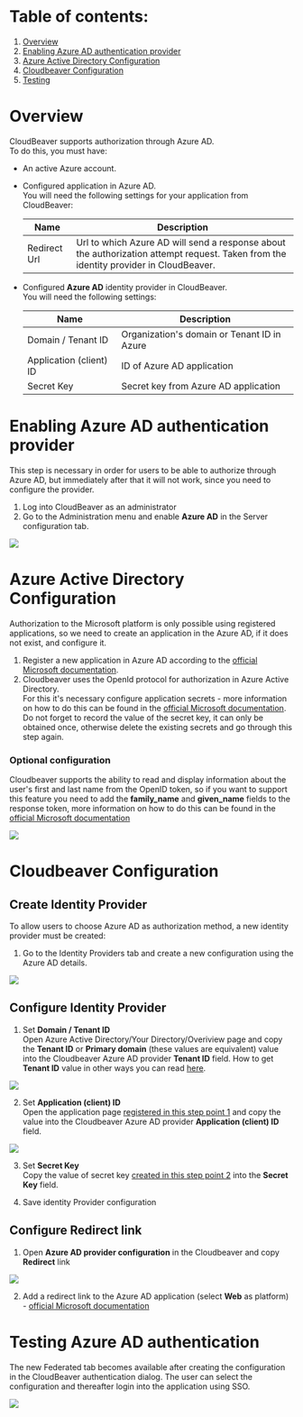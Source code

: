 # Table of contents: 
1. [Overview](https://github.com/dbeaver/cloudbeaver/wiki/Azure-AD-authentication/#overview)
2. [Enabling Azure AD authentication provider](https://github.com/dbeaver/cloudbeaver/wiki/Azure-AD-authentication/#enabling-azure-ad-authentication-provider)
3. [Azure Active Directory Configuration](https://github.com/dbeaver/cloudbeaver/wiki/Azure-AD-authentication/#azure-active-directory-configuration)
4. [Cloudbeaver Configuration](https://github.com/dbeaver/cloudbeaver/wiki/Azure-AD-authentication/#cloudbeaver-configuration)
5. [Testing](https://github.com/dbeaver/cloudbeaver/wiki/Azure-AD-authentication/#testing-azure-ad-authentication)


# Overview
CloudBeaver supports authorization through Azure AD.  
To do this, you must have:

* An active Azure account.
* Configured application in Azure AD.  
  You will need the following settings for your application from CloudBeaver:

  Name|Description
  ---|---
  Redirect Url | Url to which Azure AD will send a response about the authorization attempt request. Taken from the identity provider in CloudBeaver.

* Configured **Azure AD** identity provider in CloudBeaver.  
  You will need the following settings:

  Name|Description
  ---|---
  Domain / Tenant ID | Organization's domain or Tenant ID in Azure
  Application (client) ID | ID of Azure AD application
  Secret Key | Secret key from Azure AD application

# Enabling Azure AD authentication provider

This step is necessary in order for users to be able to authorize through Azure AD, but immediately after that it will
not work, since you need to configure the provider.

1. Log into CloudBeaver as an administrator
2. Go to the Administration menu and enable **Azure AD** in the Server configuration tab.

![](https://github.com/dbeaver/cloudbeaver/wiki/images/administration/identify_providers/aad/aad_switcher.png)

# Azure Active Directory Configuration

Authorization to the Microsoft platform is only possible using registered applications,
so we need to create an application in the Azure AD, if it does not exist, and configure it.

1. Register a new application in Azure AD according to
   the [official Microsoft documentation](https://docs.microsoft.com/en-us/azure/active-directory/develop/quickstart-register-app#register-an-application).
2. Сloudbeaver uses the OpenId protocol for authorization in Azure Active Directory.  
   For this it's necessary configure application secrets - more information on how to do this can be found in
   the [official Microsoft documentation](https://docs.microsoft.com/en-us/azure/active-directory/develop/quickstart-register-app#add-a-client-secret).  
   Do not forget to record the value of the secret key, it can only be obtained once, otherwise delete the existing
   secrets and go through this step again.

### Optional configuration

Cloudbeaver supports the ability to read and display information about the user's first and last name from the OpenID
token, so if you want to support this feature you need to add the **family_name** and **given_name** fields to the
response token, more information on how to do this can be found in
the [official Microsoft documentation](https://docs.microsoft.com/en-us/azure/active-directory/develop/active-directory-optional-claims#configuring-optional-claims)

![](https://github.com/dbeaver/cloudbeaver/wiki/images/administration/identify_providers/aad/aad_token_configuration.png)

# Cloudbeaver Configuration

## Create Identity Provider

To allow users to choose Azure AD as authorization method, a new identity provider must be created:

1. Go to the Identity Providers tab and create a new configuration using the Azure AD details.

![](https://github.com/dbeaver/cloudbeaver/wiki/images/administration/identify_providers/aad/aad_provider.png)

## Configure Identity Provider

1. Set **Domain / Tenant ID**  
   Open Azure Active Directory/Your Directory/Overiview page and copy the **Tenant ID** or **Primary domain** (these
   values are equivalent) value into the Cloudbeaver Azure AD provider **Tenant ID** field.
   How to get **Tenant ID** value in other ways you can
   read [here](https://docs.microsoft.com/en-us/azure/active-directory/fundamentals/active-directory-how-to-find-tenant).

![](https://github.com/dbeaver/cloudbeaver/wiki/images/administration/identify_providers/aad/aad_application_page_tenant_id.png)

2. Set **Application (client) ID**  
   Open the application page [registered in this step point 1](https://github.com/dbeaver/cloudbeaver/wiki/Azure-AD-authentication#azure-active-directory-configuration) and copy the value into the Cloudbeaver Azure AD provider **Application (client) ID**
   field.

![](https://github.com/dbeaver/cloudbeaver/wiki/images/administration/identify_providers/aad/aad_application_page_app_id.png)

3. Set **Secret Key**  
   Copy the value of secret
   key [created in this step point 2](https://github.com/dbeaver/cloudbeaver/wiki/Azure-AD-authentication#azure-active-directory-configuration)
   into the **Secret Key** field.

4. Save identity Provider configuration

## Configure Redirect link
1. Open **Azure AD provider configuration** in the Cloudbeaver and copy **Redirect** link

![](https://github.com/dbeaver/cloudbeaver/wiki/images/administration/identify_providers/aad/aad_redirect_link.png)

2. Add a redirect link to the Azure AD application (select **Web** as platform) - [official Microsoft documentation](https://docs.microsoft.com/en-us/azure/active-directory/develop/quickstart-register-app#add-a-redirect-uri)

# Testing Azure AD authentication
The new Federated tab becomes available after creating the configuration in the CloudBeaver authentication dialog. The user can select the configuration and thereafter login into the application using SSO.

![](https://github.com/dbeaver/cloudbeaver/wiki/images/administration/identify_providers/aad/aad_login_dialog.png)

